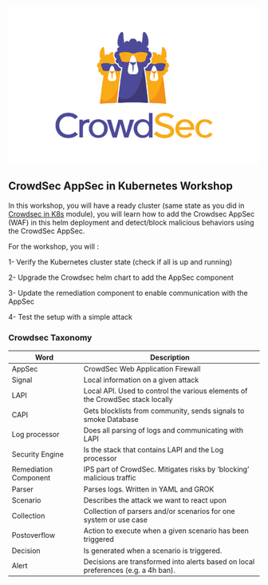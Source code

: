 ![CrowdSec Logo](./assets/logo_crowdsec.png)

## CrowdSec AppSec in Kubernetes Workshop

In this workshop, you will have a ready cluster (same state as you did in [Crowdsec in K8s](https://killercoda.com/iiamloz/scenario/crowdsec-kubernetes) module), you will learn how to add the Crowdsec AppSec (WAF) in this helm deployment and detect/block malicious behaviors using the CrowdSec AppSec.

For the workshop, you will :

1- Verify the Kubernetes cluster state (check if all is up and running)

2- Upgrade the Crowdsec helm chart to add the AppSec component

3- Update the remediation component to enable communication with the AppSec

4- Test the setup with a simple attack


### Crowdsec Taxonomy

Word | Description
---|---
AppSec | CrowdSec Web Application Firewall
Signal | Local information on a given attack
LAPI | Local API. Used to control the various elements of the CrowdSec stack locally
CAPI | Gets blocklists from community, sends signals to smoke Database
Log processor | Does all parsing of logs and communicating with LAPI
Security Engine | Is the stack that contains LAPI and the Log processor
Remediation Component | IPS part of CrowdSec. Mitigates risks by ‘blocking’ malicious traffic
Parser | Parses logs. Written in YAML and GROK
Scenario |Describes the attack we want to react upon
Collection | Collection of parsers and/or scenarios for one system or use case
Postoverflow | Action to execute when a given scenario has been triggered
Decision | Is generated when a scenario is triggered.
Alert | Decisions are transformed into alerts based on local preferences (e.g. a 4h ban).